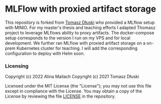 # MLFlow with proxied artifact storage

This repository is forked from [Tomasz Dłuski](https://github.com/Toumash/mlflow-docker) who provided a MLflow setup with MINIO. For my master's thesis and teaching efforts I adapted Thomasz project to leverage MLflows ability to proxy artifacts. The docker-compose setup corresponds to the version I run on my VPS and for local development. We further ran MLflow with proxied artifact storage on a on-prem Kubernetes cluster for teaching. I will add the corresponding configuration to deploy with Helm soon.  


### Licensing

Copyright (c) 2022 Alina Mailach
Copyright (c) 2021 Tomasz Dłuski

Licensed under the MIT License (the "License"); you may not use this file except in compliance with the License. You may obtain a copy of the License by reviewing the file [LICENSE](./LICENSE) in the repository.